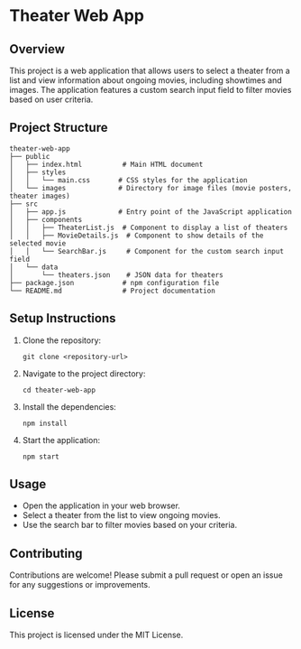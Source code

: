 # Theater Web App

## Overview
This project is a web application that allows users to select a theater from a list and view information about ongoing movies, including showtimes and images. The application features a custom search input field to filter movies based on user criteria.

## Project Structure
```
theater-web-app
├── public
│   ├── index.html          # Main HTML document
│   ├── styles
│   │   └── main.css       # CSS styles for the application
│   └── images             # Directory for image files (movie posters, theater images)
├── src
│   ├── app.js             # Entry point of the JavaScript application
│   ├── components
│   │   ├── TheaterList.js  # Component to display a list of theaters
│   │   ├── MovieDetails.js  # Component to show details of the selected movie
│   │   └── SearchBar.js     # Component for the custom search input field
│   └── data
│       └── theaters.json    # JSON data for theaters
├── package.json            # npm configuration file
└── README.md               # Project documentation
```

## Setup Instructions
1. Clone the repository:
   ```
   git clone <repository-url>
   ```
2. Navigate to the project directory:
   ```
   cd theater-web-app
   ```
3. Install the dependencies:
   ```
   npm install
   ```
4. Start the application:
   ```
   npm start
   ```

## Usage
- Open the application in your web browser.
- Select a theater from the list to view ongoing movies.
- Use the search bar to filter movies based on your criteria.

## Contributing
Contributions are welcome! Please submit a pull request or open an issue for any suggestions or improvements.

## License
This project is licensed under the MIT License.